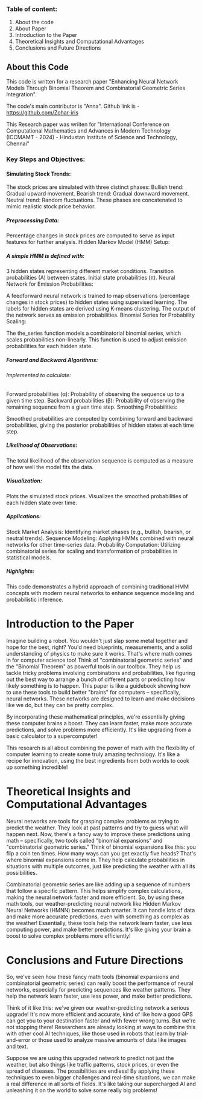 ### Table of content:
1) About the code
2) About Paper
3) Introduction to the Paper
4) Theoretical Insights and Computational Advantages
5) Conclusions and Future Directions






## About this Code

This code is written for a research paper "Enhancing Neural Network Models Through Binomial Theorem and Combinatorial Geometric Series Integration".

The code's main contributor is "Anna".
Github link is - https://github.com/Zohar-iris

This Research paper was wriiten for "International Conference on Computational Mathematics and Advances in Modern Technology (ICCMAMT - 2024) - Hindustan Institute of Science and Technology, Chennai" 

### Key Steps and Objectives:



#### Simulating Stock Trends:

The stock prices are simulated with three distinct phases:
Bullish trend: Gradual upward movement.
Bearish trend: Gradual downward movement.
Neutral trend: Random fluctuations.
These phases are concatenated to mimic realistic stock price behavior.



##### Preprocessing Data:

Percentage changes in stock prices are computed to serve as input features for further analysis.
Hidden Markov Model (HMM) Setup:



##### A simple HMM is defined with:
3 hidden states representing different market conditions.
Transition probabilities (A) between states.
Initial state probabilities (π).
Neural Network for Emission Probabilities:

A feedforward neural network is trained to map observations (percentage changes in stock prices) to hidden states using supervised learning.
The labels for hidden states are derived using K-means clustering.
The output of the network serves as emission probabilities.
Binomial Series for Probability Scaling:

The the_series function models a combinatorial binomial series, which scales probabilities non-linearly. This function is used to adjust emission probabilities for each hidden state.


##### Forward and Backward Algorithms:

###### Implemented to calculate:
Forward probabilities (α): Probability of observing the sequence up to a given time step.
Backward probabilities (β): Probability of observing the remaining sequence from a given time step.
Smoothing Probabilities:

Smoothed probabilities are computed by combining forward and backward probabilities, giving the posterior probabilities of hidden states at each time step.




##### Likelihood of Observations:

The total likelihood of the observation sequence is computed as a measure of how well the model fits the data.



##### Visualization:

Plots the simulated stock prices.
Visualizes the smoothed probabilities of each hidden state over time.




##### Applications:
Stock Market Analysis: Identifying market phases (e.g., bullish, bearish, or neutral trends).
Sequence Modeling: Applying HMMs combined with neural networks for other time-series data.
Probability Computation: Utilizing combinatorial series for scaling and transformation of probabilities in statistical models.




##### Highlights:
This code demonstrates a hybrid approach of combining traditional HMM concepts with modern neural networks to enhance sequence modeling and probabilistic inference.





# Introduction to the Paper

Imagine building a robot. You wouldn't just slap some metal together and hope for the best, right? You'd need blueprints, measurements, and a solid understanding of physics to make sure it works. That's where math comes in for computer science too!
Think of "combinatorial geometric series" and the "Binomial Theorem" as powerful tools in our toolbox. They help us tackle tricky problems involving combinations and probabilities, like figuring out the best way to arrange a bunch of different parts or predicting how likely something is to happen.
This paper is like a guidebook showing how to use these tools to build better "brains" for computers – specifically, neural networks. These networks are designed to learn and make decisions like we do, but they can be pretty complex.

By incorporating these mathematical principles, we're essentially giving these computer brains a boost. They can learn faster, make more accurate predictions, and solve problems more efficiently. It's like upgrading from a basic calculator to a supercomputer!

This research is all about combining the power of math with the flexibility of computer learning to create some truly amazing technology. It's like a recipe for innovation, using the best ingredients from both worlds to cook up something incredible!



# Theoretical Insights and Computational Advantages

Neural networks are tools for grasping complex problems as trying to predict the weather. They look at past patterns and try to guess what will happen next. Now, there's a fancy way to improve these predictions using math – specifically, two tools called "binomial expansions" and "combinatorial geometric series."
Think of binomial expansions like this: you flip a coin ten times. How many ways can you get exactly five heads? That's where binomial expansions come in. They help calculate probabilities in situations with multiple outcomes, just like predicting the weather with all its possibilities.

Combinatorial geometric series are like adding up a sequence of numbers that follow a specific pattern. This helps simplify complex calculations, making the neural network faster and more efficient.
So, by using these math tools, our weather-predicting neural network like Hidden Markov Neural Networks (HMNN) becomes much smarter. It can handle lots of data and make more accurate predictions, even with something as complex as the weather!
Essentially, these tools help the network learn faster, use less computing power, and make better predictions. It's like giving your brain a boost to solve complex problems more efficiently!



# Conclusions and Future Directions

So, we've seen how these fancy math tools (binomial expansions and combinatorial geometric series) can really boost the performance of neural networks, especially for predicting sequences like weather patterns. They help the network learn faster, use less power, and make better predictions.

Think of it like this: we've given our weather-predicting network a serious upgrade! It's now more efficient and accurate, kind of like how a good GPS can get you to your destination faster and with fewer wrong turns.
But we're not stopping there! Researchers are already looking at ways to combine this with other cool AI techniques, like those used in robots that learn by trial-and-error or those used to analyze massive amounts of data like images and text.

Suppose we are using this upgraded network to predict not just the weather, but also things like traffic patterns, stock prices, or even the spread of diseases. The possibilities are endless!
By applying these techniques to even bigger challenges and real-time situations, we can make a real difference in all sorts of fields. It's like taking our supercharged AI and unleashing it on the world to solve some really big problems!
